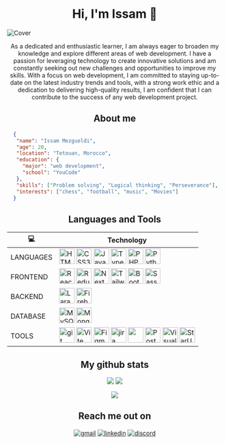 <h1 align="center">Hi, I'm Issam 👋</h1>

![Cover](https://user-images.githubusercontent.com/112888267/204088153-8e61fc81-5dd0-45cc-8ac9-296bb50825ec.png)


<p align="center">
As a dedicated and enthusiastic learner, I am always eager to broaden my knowledge and explore different areas of web development. I have a passion for leveraging technology to create innovative solutions and am constantly seeking out new challenges and opportunities to improve my skills. With a focus on web development, I am committed to staying up-to-date on the latest industry trends and tools, with a strong work ethic and a dedication to delivering high-quality results, I am confident that I can contribute to the success of any web development project.
</p>

<h2 align="center">About me</h2>
 
```json
  {
   "name": "Issam Mezgueldi",
   "age": 20,
   "location": "Tetouan, Morocco",
   "education": {
     "major": "web development",
     "school": "YouCode"
   },
   "skills": ["Problem solving", "Logical thinking", "Perseverance"],
   "interests": ["chess", "football", "music", "Movies"]
  }
```
 
<h2 align="center">Languages and Tools</h2>

<div align="center" > 
 
 |  💻      | Technology |
| ----------- | ----------- |
| LANGUAGES      | <a href="https://developer.mozilla.org/en-US/docs/Glossary/HTML5" target="_blank" rel="noreferrer"><img src="https://raw.githubusercontent.com/danielcranney/readme-generator/main/public/icons/skills/html5-colored.svg" width="36" height="36" alt="HTML5" /></a> <a href="https://www.w3.org/TR/CSS/#css" target="_blank" rel="noreferrer"><img src="https://raw.githubusercontent.com/danielcranney/readme-generator/main/public/icons/skills/css3-colored.svg" width="36" height="36" alt="CSS3" /></a> <a href="https://developer.mozilla.org/en-US/docs/Web/JavaScript" target="_blank" rel="noreferrer"><img src="https://raw.githubusercontent.com/danielcranney/readme-generator/main/public/icons/skills/javascript-colored.svg" width="36" height="36" alt="JavaScript" /></a> <a href="https://www.typescriptlang.org/" target="_blank" rel="noreferrer"><img src="https://raw.githubusercontent.com/danielcranney/readme-generator/main/public/icons/skills/typescript-colored.svg" width="36" height="36" alt="TypeScript" /></a> <a href="https://www.php.net/" target="_blank" rel="noreferrer"><img src="https://raw.githubusercontent.com/danielcranney/readme-generator/main/public/icons/skills/php-colored.svg" width="36" height="36" alt="PHP" /></a> <a href="https://www.python.org/" target="_blank" rel="noreferrer"><img src="https://raw.githubusercontent.com/danielcranney/readme-generator/main/public/icons/skills/python-colored.svg" width="36" height="36" alt="Python" /></a> |
| FRONTEND      | <a href="https://reactjs.org/" target="_blank" rel="noreferrer"><img src="https://raw.githubusercontent.com/danielcranney/readme-generator/main/public/icons/skills/react-colored.svg" width="36" height="36" alt="React" /></a> <a href="https://redux.js.org/" target="_blank" rel="noreferrer"><img src="https://raw.githubusercontent.com/danielcranney/readme-generator/main/public/icons/skills/redux-colored.svg" width="36" height="36" alt="Redux" /></a> <a href="https://nextjs.org/docs" target="_blank" rel="noreferrer"><img src="https://raw.githubusercontent.com/danielcranney/readme-generator/main/public/icons/skills/nextjs-colored-dark.svg" width="36" height="36" alt="NextJs" /></a> <a href="https://tailwindcss.com/" target="_blank" rel="noreferrer"><img src="https://raw.githubusercontent.com/danielcranney/readme-generator/main/public/icons/skills/tailwindcss-colored.svg" width="36" height="36" alt="TailwindCSS" /></a> <a href="https://getbootstrap.com/" target="_blank" rel="noreferrer"><img src="https://raw.githubusercontent.com/danielcranney/readme-generator/main/public/icons/skills/bootstrap-colored.svg" width="36" height="36" alt="Bootstrap" /></a> <a href="https://sass-lang.com/" target="_blank" rel="noreferrer"><img src="https://raw.githubusercontent.com/danielcranney/readme-generator/main/public/icons/skills/sass-colored.svg" width="36" height="36" alt="Sass" /></a>|
| BACKEND   | <a href="https://laravel.com/" target="_blank" rel="noreferrer"><img src="https://raw.githubusercontent.com/danielcranney/readme-generator/main/public/icons/skills/laravel-colored.svg" width="36" height="36" alt="Laravel" /></a> <a href="https://firebase.google.com/" target="_blank" rel="noreferrer"><img src="https://raw.githubusercontent.com/danielcranney/readme-generator/main/public/icons/skills/firebase-colored.svg" width="36" height="36" alt="Firebase" /></a>        |
 | DATABASE   | <a href="https://www.mysql.com/" target="_blank" rel="noreferrer"><img src="https://raw.githubusercontent.com/danielcranney/readme-generator/main/public/icons/skills/mysql-colored.svg" width="36" height="36" alt="MySQL" /></a> <a href="https://www.mongodb.com/" target="_blank" rel="noreferrer"><img src="https://raw.githubusercontent.com/danielcranney/readme-generator/main/public/icons/skills/mongodb-colored.svg" width="36" height="36" alt="MongoDB" /></a>        |
 | TOOLS   | <a href="https://git-scm.com/" target="_blank" rel="noreferrer"><img src="https://www.vectorlogo.zone/logos/git-scm/git-scm-icon.svg" width="36" height="36" alt="git"/></a> <a href="https://vitejs.dev/" target="_blank" rel="noreferrer"><img src="https://raw.githubusercontent.com/danielcranney/readme-generator/main/public/icons/skills/vite-colored.svg" width="36" height="36" alt="Vite" /></a> <a href="https://www.figma.com/" target="_blank" rel="noreferrer"><img src="https://raw.githubusercontent.com/danielcranney/readme-generator/main/public/icons/skills/figma-colored.svg" width="36" height="36" alt="Figma" /></a> <a href="https://www.atlassian.com/software/jira" target="_blank" rel="noreferrer"><img src="https://user-images.githubusercontent.com/112888267/221143450-267c3265-caab-4b3a-a93d-22309917e22e.png" width="36" height="36" alt="jira"/></a> <a href="https://www.github.com/h" target="_blank" rel="noreferrer"><img src="https://raw.githubusercontent.com/danielcranney/readme-generator/main/public/icons/socials/github-dark.svg" width="36" height="36" /></a> <a href="https://www.postman.com/" target="_blank" rel="noreferrer"><img src="https://user-images.githubusercontent.com/112888267/219393706-d9c7e234-c622-4112-89a0-154dd1d90b96.svg" width="36" height="36" alt="Postman"/></a> <a href="https://code.visualstudio.com/" target="_blank" rel="noreferrer"><img src="https://upload.wikimedia.org/wikipedia/commons/9/9a/Visual_Studio_Code_1.35_icon.svg" width="36" height="36" alt="Visual Studio Code"/></a> <a href="https://staruml.io/" target="_blank" rel="noreferrer"><img src="https://user-images.githubusercontent.com/112888267/229631421-ab236291-6e57-4962-8e68-5a3f87763369.png" width="36" height="36" alt="StarUML"/></a>         |

 </div>
 
 <h2 align="center">My github stats</h2>
<p align = "center">
  <img  src = "https://github-readme-stats.vercel.app/api?username=MEZ901&show_icons=true&theme=radical&line_height=27">
  <img src = "https://github-readme-stats.vercel.app/api/top-langs/?username=MEZ901&hide=html,c,css,hack,blade,shell,scss,php&theme=radical">
</p>
<p align = "center">
 <img  src="https://github-readme-streak-stats.herokuapp.com/?user=MEZ901&show_icons=true&locale=en&layout=compact&theme=radical&line_height=0" />
</p> 

<h2 align="center">Reach me out on</h2>
<p align="center">
<a href="mailto: issammez44@gmail.com" target="blank"><img align="center" src="https://img.shields.io/badge/Gmail-red?logo=gmail&logoColor=white" alt="gmail" /></a>
<a href="https://www.linkedin.com/in/mez901/" target="blank"><img align="center" src="https://img.shields.io/badge/LinkedIn-blue?logo=linkedin&logoColor=white" alt="linkedin" /></a>
<a href="https://discordapp.com/users/930779979409666048" target="blank"><img align="center" src="https://img.shields.io/badge/Discord-blue?logo=discord&logoColor=white" alt="discord" /></a>
</p>

